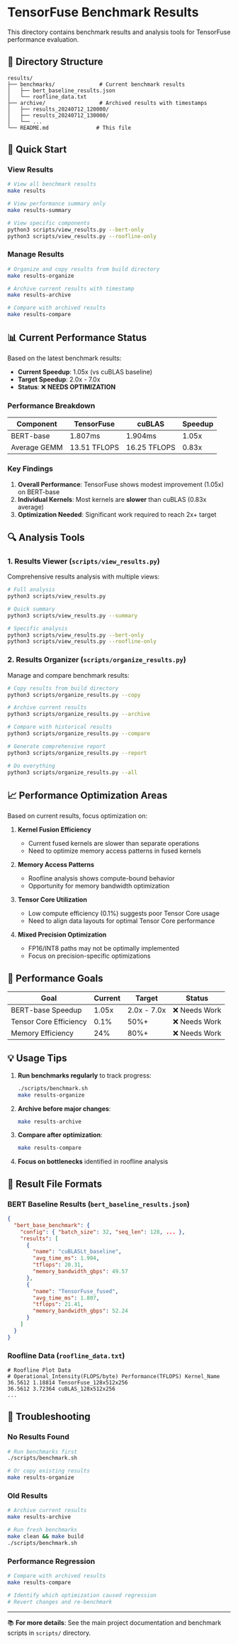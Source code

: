 # TensorFuse Benchmark Results

This directory contains benchmark results and analysis tools for TensorFuse performance evaluation.

## 📁 Directory Structure

```
results/
├── benchmarks/              # Current benchmark results
│   ├── bert_baseline_results.json
│   └── roofline_data.txt
├── archive/                 # Archived results with timestamps
│   ├── results_20240712_120000/
│   ├── results_20240712_130000/
│   └── ...
└── README.md               # This file
```

## 🚀 Quick Start

### View Results
```bash
# View all benchmark results
make results

# View performance summary only
make results-summary

# View specific components
python3 scripts/view_results.py --bert-only
python3 scripts/view_results.py --roofline-only
```

### Manage Results
```bash
# Organize and copy results from build directory
make results-organize

# Archive current results with timestamp
make results-archive

# Compare with archived results
make results-compare
```

## 📊 Current Performance Status

Based on the latest benchmark results:

- **Current Speedup**: 1.05x (vs cuBLAS baseline)
- **Target Speedup**: 2.0x - 7.0x
- **Status**: ❌ **NEEDS OPTIMIZATION**

### Performance Breakdown

| Component | TensorFuse | cuBLAS | Speedup |
|-----------|------------|--------|---------|
| BERT-base | 1.807ms | 1.904ms | 1.05x |
| Average GEMM | 13.51 TFLOPS | 16.25 TFLOPS | 0.83x |

### Key Findings

1. **Overall Performance**: TensorFuse shows modest improvement (1.05x) on BERT-base
2. **Individual Kernels**: Most kernels are **slower** than cuBLAS (0.83x average)
3. **Optimization Needed**: Significant work required to reach 2x+ target

## 🔍 Analysis Tools

### 1. Results Viewer (`scripts/view_results.py`)

Comprehensive results analysis with multiple views:

```bash
# Full analysis
python3 scripts/view_results.py

# Quick summary
python3 scripts/view_results.py --summary

# Specific analysis
python3 scripts/view_results.py --bert-only
python3 scripts/view_results.py --roofline-only
```

### 2. Results Organizer (`scripts/organize_results.py`)

Manage and compare benchmark results:

```bash
# Copy results from build directory
python3 scripts/organize_results.py --copy

# Archive current results
python3 scripts/organize_results.py --archive

# Compare with historical results
python3 scripts/organize_results.py --compare

# Generate comprehensive report
python3 scripts/organize_results.py --report

# Do everything
python3 scripts/organize_results.py --all
```

## 📈 Performance Optimization Areas

Based on current results, focus optimization on:

1. **Kernel Fusion Efficiency**
   - Current fused kernels are slower than separate operations
   - Need to optimize memory access patterns in fused kernels

2. **Memory Access Patterns**
   - Roofline analysis shows compute-bound behavior
   - Opportunity for memory bandwidth optimization

3. **Tensor Core Utilization**
   - Low compute efficiency (0.1%) suggests poor Tensor Core usage
   - Need to align data layouts for optimal Tensor Core performance

4. **Mixed Precision Optimization**
   - FP16/INT8 paths may not be optimally implemented
   - Focus on precision-specific optimizations

## 🎯 Performance Goals

| Goal | Current | Target | Status |
|------|---------|---------|--------|
| BERT-base Speedup | 1.05x | 2.0x - 7.0x | ❌ Needs Work |
| Tensor Core Efficiency | 0.1% | 50%+ | ❌ Needs Work |
| Memory Efficiency | 24% | 80%+ | ❌ Needs Work |

## 💡 Usage Tips

1. **Run benchmarks regularly** to track progress:
   ```bash
   ./scripts/benchmark.sh
   make results-organize
   ```

2. **Archive before major changes**:
   ```bash
   make results-archive
   ```

3. **Compare after optimization**:
   ```bash
   make results-compare
   ```

4. **Focus on bottlenecks** identified in roofline analysis

## 📝 Result File Formats

### BERT Baseline Results (`bert_baseline_results.json`)
```json
{
  "bert_base_benchmark": {
    "config": { "batch_size": 32, "seq_len": 128, ... },
    "results": [
      {
        "name": "cuBLASLt_baseline",
        "avg_time_ms": 1.904,
        "tflops": 20.31,
        "memory_bandwidth_gbps": 49.57
      },
      {
        "name": "TensorFuse_fused",
        "avg_time_ms": 1.807,
        "tflops": 21.41,
        "memory_bandwidth_gbps": 52.24
      }
    ]
  }
}
```

### Roofline Data (`roofline_data.txt`)
```
# Roofline Plot Data
# Operational_Intensity(FLOPS/byte) Performance(TFLOPS) Kernel_Name
36.5612 1.18814 TensorFuse_128x512x256
36.5612 3.72364 cuBLAS_128x512x256
...
```

## 🔧 Troubleshooting

### No Results Found
```bash
# Run benchmarks first
./scripts/benchmark.sh

# Or copy existing results
make results-organize
```

### Old Results
```bash
# Archive current results
make results-archive

# Run fresh benchmarks
make clean && make build
./scripts/benchmark.sh
```

### Performance Regression
```bash
# Compare with archived results
make results-compare

# Identify which optimization caused regression
# Revert changes and re-benchmark
```

---

📚 **For more details**: See the main project documentation and benchmark scripts in `scripts/` directory. 